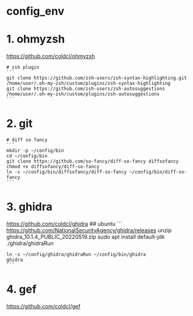 # config_env

# 1. ohmyzsh
https://github.com/coldcl/ohmyzsh

	# zsh plugin
	```
	git clone https://github.com/zsh-users/zsh-syntax-highlighting.git /home/user/.oh-my-zsh/custom/plugins/zsh-syntax-highlighting
	git clone https://github.com/zsh-users/zsh-autosuggestions /home/user/.oh-my-zsh/custom/plugins/zsh-autosuggestions
	```

# 2. git
	# diff so fancy
	```
	mkdir -p ~/config/bin
	cd ~/config/bin
	git clone https://github.com/so-fancy/diff-so-fancy diffsofancy
	chmod +x diffsofancy/diff-so-fancy
	ln -s ~/config/bin/diffsofancy/diff-so-fancy ~/config/bin/diff-so-fancy
	```

# 3. ghidra
https://github.com/coldcl/ghidra
	## ubuntu
	```
	https://github.com/NationalSecurityAgency/ghidra/releases
	unzip ghidra_10.1.4_PUBLIC_20220519.zip 
	sudo apt install default-jdk
	./ghidra/ghidraRun

	ln -s ~/config/ghidra/ghidraRun ~/config/bin/ghidra
	ghidra
	```

# 4. gef
https://github.com/coldcl/gef
